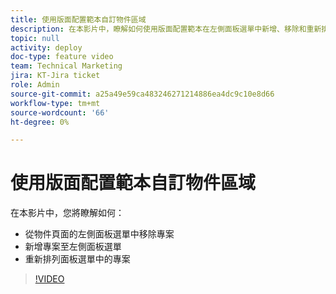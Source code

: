 ```yaml
---
title: 使用版面配置範本自訂物件區域
description: 在本影片中，瞭解如何使用版面配置範本在左側面板選單中新增、移除和重新排列專案。
topic: null
activity: deploy
doc-type: feature video
team: Technical Marketing
jira: KT-Jira ticket
role: Admin
source-git-commit: a25a49e59ca483246271214886ea4dc9c10e8d66
workflow-type: tm+mt
source-wordcount: '66'
ht-degree: 0%

---
```


# 使用版面配置範本自訂物件區域

在本影片中，您將瞭解如何：

* 從物件頁面的左側面板選單中移除專案
* 新增專案至左側面板選單
* 重新排列面板選單中的專案

>[!VIDEO](https://video.tv.adobe.com/v/335075/?quality=12&learn=on)
